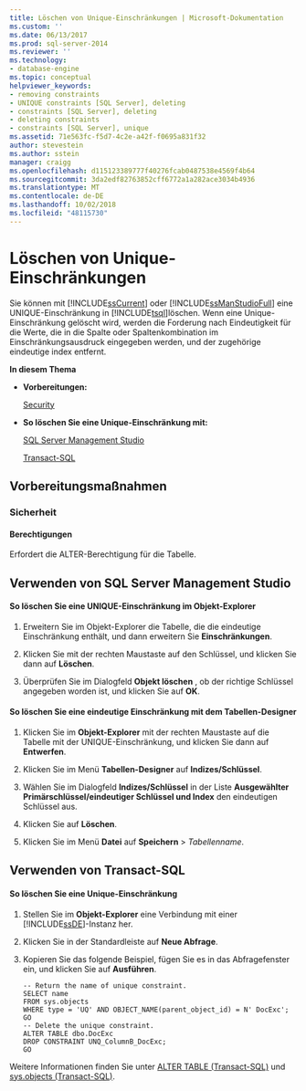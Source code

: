 ```yaml
---
title: Löschen von Unique-Einschränkungen | Microsoft-Dokumentation
ms.custom: ''
ms.date: 06/13/2017
ms.prod: sql-server-2014
ms.reviewer: ''
ms.technology:
- database-engine
ms.topic: conceptual
helpviewer_keywords:
- removing constraints
- UNIQUE constraints [SQL Server], deleting
- constraints [SQL Server], deleting
- deleting constraints
- constraints [SQL Server], unique
ms.assetid: 71e563fc-f5d7-4c2e-a42f-f0695a831f32
author: stevestein
ms.author: sstein
manager: craigg
ms.openlocfilehash: d115123389777f40276fcab0487538e4569f4b64
ms.sourcegitcommit: 3da2edf82763852cff6772a1a282ace3034b4936
ms.translationtype: MT
ms.contentlocale: de-DE
ms.lasthandoff: 10/02/2018
ms.locfileid: "48115730"
---
```

# <a name="delete-unique-constraints"></a>Löschen von Unique-Einschränkungen
  Sie können mit [!INCLUDE[ssCurrent](../../includes/sscurrent-md.md)] oder [!INCLUDE[ssManStudioFull](../../includes/ssmanstudiofull-md.md)] eine UNIQUE-Einschränkung in [!INCLUDE[tsql](../../includes/tsql-md.md)]löschen. Wenn eine Unique-Einschränkung gelöscht wird, werden die Forderung nach Eindeutigkeit für die Werte, die in die Spalte oder Spaltenkombination im Einschränkungsausdruck eingegeben werden, und der zugehörige eindeutige index entfernt.  
  
 **In diesem Thema**  
  
-   **Vorbereitungen:**  
  
     [Security](#Security)  
  
-   **So löschen Sie eine Unique-Einschränkung mit:**  
  
     [SQL Server Management Studio](#SSMSProcedure)  
  
     [Transact-SQL](#TsqlProcedure)  
  
##  <a name="BeforeYouBegin"></a> Vorbereitungsmaßnahmen  
  
###  <a name="Security"></a> Sicherheit  
  
####  <a name="Permissions"></a> Berechtigungen  
 Erfordert die ALTER-Berechtigung für die Tabelle.  
  
##  <a name="SSMSProcedure"></a> Verwenden von SQL Server Management Studio  
  
#### <a name="to-delete-a-unique-constraint-using-object-explorer"></a>So löschen Sie eine UNIQUE-Einschränkung im Objekt-Explorer  
  
1.  Erweitern Sie im Objekt-Explorer die Tabelle, die die eindeutige Einschränkung enthält, und dann erweitern Sie **Einschränkungen**.  
  
2.  Klicken Sie mit der rechten Maustaste auf den Schlüssel, und klicken Sie dann auf **Löschen**.  
  
3.  Überprüfen Sie im Dialogfeld **Objekt löschen** , ob der richtige Schlüssel angegeben worden ist, und klicken Sie auf **OK**.  
  
#### <a name="to-delete-a-unique-constraint-using-table-designer"></a>So löschen Sie eine eindeutige Einschränkung mit dem Tabellen-Designer  
  
1.  Klicken Sie im **Objekt-Explorer** mit der rechten Maustaste auf die Tabelle mit der UNIQUE-Einschränkung, und klicken Sie dann auf **Entwerfen**.  
  
2.  Klicken Sie im Menü **Tabellen-Designer** auf **Indizes/Schlüssel**.  
  
3.  Wählen Sie im Dialogfeld **Indizes/Schlüssel** in der Liste **Ausgewählter Primärschlüssel/eindeutiger Schlüssel und Index** den eindeutigen Schlüssel aus.  
  
4.  Klicken Sie auf **Löschen**.  
  
5.  Klicken Sie im Menü **Datei** auf **Speichern** > *Tabellenname*.  
  
##  <a name="TsqlProcedure"></a> Verwenden von Transact-SQL  
  
#### <a name="to-delete-a-unique-constraint"></a>So löschen Sie eine Unique-Einschränkung  
  
1.  Stellen Sie im **Objekt-Explorer** eine Verbindung mit einer [!INCLUDE[ssDE](../../includes/ssde-md.md)]-Instanz her.  
  
2.  Klicken Sie in der Standardleiste auf **Neue Abfrage**.  
  
3.  Kopieren Sie das folgende Beispiel, fügen Sie es in das Abfragefenster ein, und klicken Sie auf **Ausführen**.  
  
    ```  
    -- Return the name of unique constraint.  
    SELECT name  
    FROM sys.objects  
    WHERE type = 'UQ' AND OBJECT_NAME(parent_object_id) = N' DocExc';  
    GO  
    -- Delete the unique constraint.  
    ALTER TABLE dbo.DocExc   
    DROP CONSTRAINT UNQ_ColumnB_DocExc;  
    GO  
    ```  
  
 Weitere Informationen finden Sie unter [ALTER TABLE &#40;Transact-SQL&#41;](/sql/t-sql/statements/alter-table-transact-sql) und [sys.objects &#40;Transact-SQL&#41;](/sql/relational-databases/system-catalog-views/sys-objects-transact-sql).  
  
###  <a name="TsqlExample"></a>  
